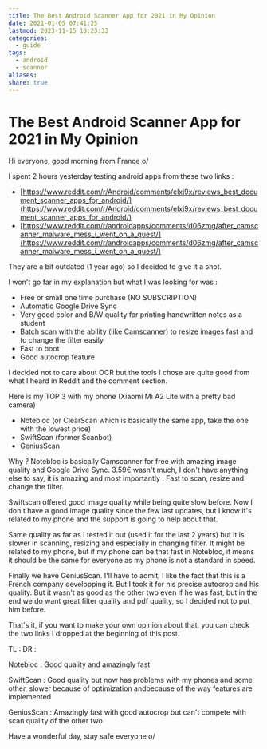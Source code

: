 ```yaml
---
title: The Best Android Scanner App for 2021 in My Opinion
date: 2021-01-05 07:41:25
lastmod: 2023-11-15 10:23:33
categories:
  - guide
tags:
  - android
  - scanner
aliases: 
share: true
---
```


# The Best Android Scanner App for 2021 in My Opinion

Hi everyone, good morning from France o/

I spent 2 hours yesterday testing android apps from these two links :

- [https://www.reddit.com/r/Android/comments/elxi9x/reviews_best_document_scanner_apps_for_android/](https://www.reddit.com/r/Android/comments/elxi9x/reviews_best_document_scanner_apps_for_android/)
- [https://www.reddit.com/r/androidapps/comments/d06zmg/after_camscanner_malware_mess_i_went_on_a_quest/](https://www.reddit.com/r/androidapps/comments/d06zmg/after_camscanner_malware_mess_i_went_on_a_quest/)

They are a bit outdated (1 year ago) so I decided to give it a shot.

I won't go far in my explanation but what I was looking for was :

- Free or small one time purchase (NO SUBSCRIPTION)
- Automatic Google Drive Sync
- Very good color and B/W quality for printing handwritten notes as a student
- Batch scan with the ability (like Camscanner) to resize images fast and to change the filter easily
- Fast to boot
- Good autocrop feature

I decided not to care about OCR but the tools I chose are quite good from what I heard in Reddit and the comment section.

Here is my TOP 3 with my phone (Xiaomi Mi A2 Lite with a pretty bad camera)

- Notebloc (or ClearScan which is basically the same app, take the one with the lowest price)
- SwiftScan (former Scanbot)
- GeniusScan

Why ? Notebloc is basically Camscanner for free with amazing image quality and Google Drive Sync. 3.59€ wasn't much, I don't have anything else to say, it is amazing and most importantly : Fast to scan, resize and change the filter.

Swiftscan offered good image quality while being quite slow before. Now I don't have a good image quality since the few last updates, but I know it's related to my phone and the support is going to help about that.

Same quality as far as I tested it out (used it for the last 2 years) but it is slower in scanning, resizing and especially in changing filter. It might be related to my phone, but if my phone can be that fast in Notebloc, it means it should be the same for everyone as my phone is not a standard in speed.

Finally we have GeniusScan. I'll have to admit, I like the fact that this is a French company developping it. But I took it for his precise autocrop and his quality. But it wasn't as good as the other two even if he was fast, but in the end we do want great filter quality and pdf quality, so I decided not to put him before.

That's it, if you want to make your own opinion about that, you can check the two links I dropped at the beginning of this post.

TL : DR :

Notebloc : Good quality and amazingly fast

SwiftScan : Good quality but now has problems with my phones and some other, slower because of optimization andbecause of the way features are implemented

GeniusScan : Amazingly fast with good autocrop but can't compete with scan quality of the other two

Have a wonderful day, stay safe everyone o/

